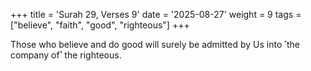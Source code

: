 +++
title = 'Surah 29, Verses 9'
date = '2025-08-27'
weight = 9
tags = ["believe", "faith", "good", "righteous"]
+++

Those who believe and do good will surely be admitted by Us into ˹the company of˺ the righteous.